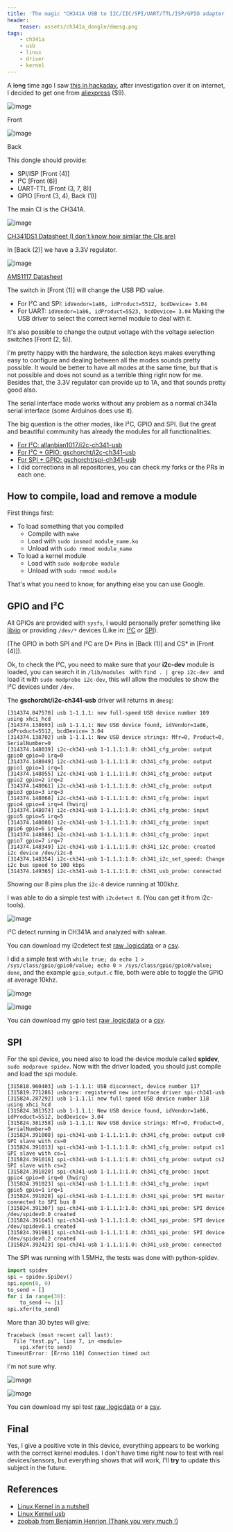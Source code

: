 ```yaml
---
title: 'The magic "CH341A USB to I2C/IIC/SPI/UART/TTL/ISP/GPIO adapter, EPP/MEM parallel port converter!"'
header:
    teaser: assets/ch341a_dongle/dmesg.png
tags:
    - ch341a
    - usb
    - linux
    - driver
    - kernel
---
```


A ~~long~~ time ago I saw [this in hackaday](https://hackaday.com/2018/02/21/linux-adds-ch341-gpio/), after investigation over it on internet, I decided to get one from [aliexpress](https://pt.aliexpress.com/item/ALL-IN-1-CH341A-USB-to-SPI-I2C-IIC-UART-TTL-ISP-Serial-Adapter-Module-EPP/32878482645.html) ($9).


![image](/assets/ch341a_dongle/front1_1.jpg)
<figcaption class="wp-caption-text">Front</figcaption>

![image](/assets/ch341a_dongle/back1_1.jpg)
<figcaption class="wp-caption-text">Back</figcaption>

This dongle should provide:
 - SPI/ISP [Front (4)]
 - I²C [Front (6)]
 - UART-TTL [Front (3, 7, 8)]
 - GPIO [Front (3, 4), Back (1)]

The main CI is the CH341A.

![image](/assets/ch341a_dongle/ch341a.jpg)
<figcaption class="wp-caption-text"><a href="/assets/ch341a_dongle/CH341DS1.pdf">CH341DS1 Datasheet (I don't know how similar the CIs are)</a></figcaption>

In [Back (2)] we have a 3.3V regulator.

![image](/assets/ch341a_dongle/3v3regulator.jpg)
<figcaption class="wp-caption-text"><a href="/assets/ch341a_dongle/ds1117.pdf">AMS1117 Datasheet</a></figcaption>


The switch in [Front (1)] will change the USB PID value.
 - For I²C and SPI: `idVendor=1a86, idProduct=5512, bcdDevice= 3.04`
 - For UART: `idVendor=1a86, idProduct=5523, bcdDevice= 3.04`
Making the USB driver to select the correct kernel module to deal with it.

It's also possible to change the output voltage with the voltage selection switches [Front (2, 5)].

I'm pretty happy with the hardware, the selection keys makes everything easy to configure and dealing between all the modes sounds pretty possible. It would be better to have all modes at the same time, but that is not possible and does not sound as a terrible thing right now for me. Besides that, the 3.3V regulator can provide up to 1A, and that sounds pretty good also.

The serial interface mode works without any problem as a normal ch341a serial interface (some Arduinos does use it).

The big question is the other modes, like I²C, GPIO and SPI. But the great and beautiful community has already the modules for all functionalities.

- [For I²C: allanbian1017/i2c-ch341-usb](https://github.com/allanbian1017/i2c-ch341-usb)
- [For I²C + GPIO: gschorcht/i2c-ch341-usb](https://github.com/gschorcht/i2c-ch341-usb)
- [For SPI + GPIO: gschorcht/spi-ch341-usb](https://github.com/gschorcht/spi-ch341-usb)
- I did corrections in all repositories, you can check my forks or the PRs in each one.

## How to compile, load and remove a module

First things first:
 - To load something that you compiled
    - Compile with `make`
    - Load with `sudo insmod module_name.ko`
    - Unload with `sudo rmmod module_name`
 - To load a kernel module
    - Load with `sudo modprobe module`
    - Unload with `sudo rmmod module`

That's what you need to know, for anything else you can use Google.

## GPIO and I²C

All GPIOs are provided with `sysfs`, I would personally prefer something like [libiio](https://wiki.analog.com/resources/tools-software/linux-software/libiio) or providing `/dev/*` devices (Like in: [I²C](https://www.kernel.org/doc/Documentation/i2c/dev-interface) or [SPI](https://www.kernel.org/doc/Documentation/spi/spidev)).


(The GPIO in both SPI and I²C are D* Pins in [Back (1)] and CS* in [Front (4)]).

Ok, to check the I²C, you need to make sure that your **i2c-dev** module is loaded, you can search it in `/lib/modules ` with `find . | grep i2c-dev ` and load it with `sudo modprobe i2c-dev`, this will allow the modules to show the I²C devices under `/dev`.

The **gschorcht/i2c-ch341-usb** driver will returns in `dmesg`:
```
[314374.047570] usb 1-1.1.1: new full-speed USB device number 109 using xhci_hcd
[314374.138693] usb 1-1.1.1: New USB device found, idVendor=1a86, idProduct=5512, bcdDevice= 3.04
[314374.138702] usb 1-1.1.1: New USB device strings: Mfr=0, Product=0, SerialNumber=0
[314374.148039] i2c-ch341-usb 1-1.1.1:1.0: ch341_cfg_probe: output gpio0 gpio=0 irq=0
[314374.148049] i2c-ch341-usb 1-1.1.1:1.0: ch341_cfg_probe: output gpio1 gpio=1 irq=1
[314374.148055] i2c-ch341-usb 1-1.1.1:1.0: ch341_cfg_probe: output gpio2 gpio=2 irq=2
[314374.148061] i2c-ch341-usb 1-1.1.1:1.0: ch341_cfg_probe: output gpio3 gpio=3 irq=3
[314374.148068] i2c-ch341-usb 1-1.1.1:1.0: ch341_cfg_probe: input  gpio4 gpio=4 irq=4 (hwirq)
[314374.148074] i2c-ch341-usb 1-1.1.1:1.0: ch341_cfg_probe: input  gpio5 gpio=5 irq=5
[314374.148080] i2c-ch341-usb 1-1.1.1:1.0: ch341_cfg_probe: input  gpio6 gpio=6 irq=6
[314374.148086] i2c-ch341-usb 1-1.1.1:1.0: ch341_cfg_probe: input  gpio7 gpio=7 irq=7
[314374.148349] i2c-ch341-usb 1-1.1.1:1.0: ch341_i2c_probe: created i2c device /dev/i2c-8
[314374.148354] i2c-ch341-usb 1-1.1.1:1.0: ch341_i2c_set_speed: Change i2c bus speed to 100 kbps
[314374.149365] i2c-ch341-usb 1-1.1.1:1.0: ch341_usb_probe: connected
```

Showing our 8 pins plus the `i2c-8` device running at 100khz.

I was able to do a simple test with `i2cdetect 8`. (You can get it from i2c-tools).

![image](/assets/ch341a_dongle/i2cdetect.png)
<figcaption class="wp-caption-text">I²C detect running in CH341A and analyzed with saleae.</figcaption>

You can download my i2cdetect test [raw .logicdata](/assets/ch341a_dongle/i2cdetect.logicdata) or a [csv](/assets/ch341a_dongle/i2cdetect.csv).


I did a simple test with `while true; do echo 1 > /sys/class/gpio/gpio0/value; echo 0 > /sys/class/gpio/gpio0/value; done`, and the example `gpio_output.c` file, both were able to toggle the GPIO at average 10khz.

![image](/assets/ch341a_dongle/gpio.png)

![image](/assets/ch341a_dongle/gpio2.png)

You can download my gpio test [raw .logicdata](/assets/ch341a_dongle/gpio.logicdata) or a [csv](/assets/ch341a_dongle/gpio.csv).

## SPI

For the spi device, you need also to load the device module called **spidev**, `sudo modprove spidev`. Now with the driver loaded, you should just compile and load the spi module.

```
[315818.960403] usb 1-1.1.1: USB disconnect, device number 117
[315819.771286] usbcore: registered new interface driver spi-ch341-usb
[315824.287292] usb 1-1.1.1: new full-speed USB device number 118 using xhci_hcd
[315824.381352] usb 1-1.1.1: New USB device found, idVendor=1a86, idProduct=5512, bcdDevice= 3.04
[315824.381358] usb 1-1.1.1: New USB device strings: Mfr=0, Product=0, SerialNumber=0
[315824.391008] spi-ch341-usb 1-1.1.1:1.0: ch341_cfg_probe: output cs0 SPI slave with cs=0
[315824.391013] spi-ch341-usb 1-1.1.1:1.0: ch341_cfg_probe: output cs1 SPI slave with cs=1
[315824.391016] spi-ch341-usb 1-1.1.1:1.0: ch341_cfg_probe: output cs2 SPI slave with cs=2
[315824.391020] spi-ch341-usb 1-1.1.1:1.0: ch341_cfg_probe: input  gpio4 gpio=0 irq=0 (hwirq)
[315824.391023] spi-ch341-usb 1-1.1.1:1.0: ch341_cfg_probe: input  gpio5 gpio=1 irq=1
[315824.391028] spi-ch341-usb 1-1.1.1:1.0: ch341_spi_probe: SPI master connected to SPI bus 0
[315824.391307] spi-ch341-usb 1-1.1.1:1.0: ch341_spi_probe: SPI device /dev/spidev0.0 created
[315824.391645] spi-ch341-usb 1-1.1.1:1.0: ch341_spi_probe: SPI device /dev/spidev0.1 created
[315824.391981] spi-ch341-usb 1-1.1.1:1.0: ch341_spi_probe: SPI device /dev/spidev0.2 created
[315824.392423] spi-ch341-usb 1-1.1.1:1.0: ch341_usb_probe: connected
```

The SPI was running with 1.5MHz, the tests was done with python-spidev.
```python
import spidev
spi = spidev.SpiDev()
spi.open(0, 0)
to_send = []
for i in range(30):
	to_send += [i]
spi.xfer(to_send)
```

More than 30 bytes will give:
```
Traceback (most recent call last):
  File "test.py", line 7, in <module>
    spi.xfer(to_send)
TimeoutError: [Errno 110] Connection timed out
```

I'm not sure why.

![image](/assets/ch341a_dongle/spi1.png)

![image](/assets/ch341a_dongle/spi2.png)

You can download my spi test [raw .logicdata](/assets/ch341a_dongle/spi.logicdata) or a [csv](/assets/ch341a_dongle/spi.csv).

## Final

Yes, I give a positive vote in this device, everything appears to be working with the correct kernel modules.
I don't have time right now to test with real devices/sensors, but everything shows that will work, I'll **try** to update this subject in the future.

## References
- [Linux Kernel in a nutshell](http://www.kroah.com/lkn/)
- [Linux Kernel usb ](https://elixir.bootlin.com/linux/latest/source/drivers/usb)
- [zoobab from Benjamin Henrion (Thank you very much !)](http://www.zoobab.com/ch341-usb-spi-i2c-uart-isp-dongle)
